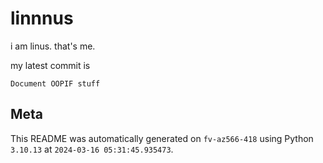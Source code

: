 # linnnus

i am linus. that's me.

my latest commit is

```
Document OOPIF stuff
```

## Meta

This README was automatically generated on `fv-az566-418` using Python
`3.10.13` at `2024-03-16 05:31:45.935473`.

